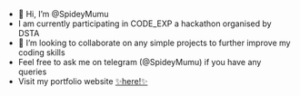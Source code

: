 - 👋 Hi, I’m @SpideyMumu
- I am currently participating in CODE_EXP a hackathon organised by DSTA
- 💞️ I’m looking to collaborate on any simple projects to further improve my coding skills
- Feel free to ask me on telegram (@SpideyMumu) if you have any queries
- Visit my portfolio website [✨here!✨](https://spideymumu.github.io/)


<!---
SpideyMumu/SpideyMumu is a ✨ special ✨ repository because its `README.md` (this file) appears on your GitHub profile.
You can click the Preview link to take a look at your changes.
--->
